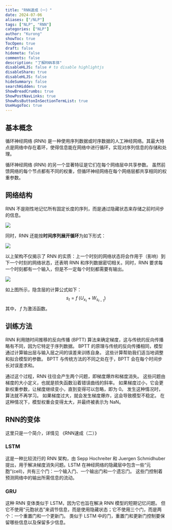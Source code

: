 ```yaml
---
title: "RNN速成（一）"
date: 2024-07-06
aliases: ["/NLP"]
tags: ["NLP", "RNN"]
categories: ["NLP"]
author: "Kurong"
showToc: true
TocOpen: true
draft: false
hidemeta: false
comments: false
description: "了解RNN本体"
disableHLJS: false # to disable highlightjs
disableShare: true
disableHLJS: false
hideSummary: false
searchHidden: true
ShowBreadCrumbs: true
ShowPostNavLinks: true
ShowRssButtonInSectionTermList: true
UseHugoToc: true
---
```


## 基本概念

循环神经网络 (RNN) 是一种使用序列数据或时序数据的人工神经网络。其最大特点是网络中存在着环，使得信息能在网络中进行循环，实现对序列信息的存储和处理。

循环神经网络 (RNN) 的另一个显著特征是它们在每个网络层中共享参数。 虽然前馈网络的每个节点都有不同的权重，但循环神经网络在每个网络层都共享相同的权重参数。



## 网络结构

RNN 不是刚性地记忆所有固定长度的序列，而是通过隐藏状态来存储之前时间步的信息。

![](/img/NLP/img4.png)

同时，RNN 还能按**时间序列展开循环**为如下形式：

![](/img/NLP/img5.png)

以上架构不仅揭示了 RNN 的实质：上一个时刻的网络状态将会作用于（影响）到下一个时刻的网络状态，还表明 RNN 和序列数据密切相关。同时，RNN 要求每一个时刻都有一个输入，但是不一定每个时刻都需要有输出。

![](/img/NLP/img6.png)

如上图所示，隐含层的计算公式如下：
$$
s_t=f \ (U_{x_t}+W_{s_{t-1}})
$$
其中， $f$ 为激活函数。



## 训练方法

RNN 利用随时间推移的反向传播 (BPTT) 算法来确定梯度，这与传统的反向传播略有不同，因为它特定于序列数据。 BPTT 的原理与传统的反向传播相同，模型通过计算输出层与输入层之间的误差来训练自身。 这些计算帮助我们适当地调整和拟合模型的参数。 BPTT 与传统方法的不同之处在于，BPTT 会在每个时间步长对误差求和。

通过这个过程，RNN 往往会产生两个问题，即梯度爆炸和梯度消失。 这些问题由梯度的大小定义，也就是损失函数沿着错误曲线的斜率。 如果梯度过小，它会更新权重参数，让梯度继续变小，直到变得可以忽略，即为 0。 发生这种情况时，算法就不再学习。 如果梯度过大，就会发生梯度爆炸，这会导致模型不稳定。 在这种情况下，模型权重会变得太大，并最终被表示为 NaN。 



## RNN的变体

这里只是一个简介，详情见 《RNN速成（二）》

### LSTM

这是一种比较流行的 RNN 架构，由 Sepp Hochreiter 和 Juergen Schmidhuber 提出，用于解决梯度消失问题。LSTM 在神经网络的隐藏层中包含一些“元胞”(cell)，共有三个门：一个输入门、一个输出门和一个遗忘门。 这些门控制着预测网络中的输出所需信息的流动。

### GRU

这种 RNN 变体类似于 LSTM，因为它也旨在解决 RNN 模型的短期记忆问题。 但它不使用“元胞状态”来调节信息，而是使用隐藏状态；它不使用三个门，而是两个：一个重置门和一个更新门。 类似于 LSTM 中的门，重置门和更新门控制要保留哪些信息以及保留多少信息。

